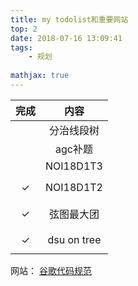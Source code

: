 ```yaml
---
title: my todolist和重要网站
top: 2
date: 2018-07-16 13:09:41
tags:
	- 规划
	
mathjax: true
---
```

|完成 |内容 |
|--|:------: |
| |分治线段树 |
| |agc补题 |
| |NOI18D1T3|
| $$\checkmark$$ |NOI18D1T2|
| $$\checkmark$$ |弦图最大团 |
| $$\checkmark$$ |dsu on tree |

网站：
[谷歌代码规范](http://zh-google-styleguide.readthedocs.io/en/latest/google-cpp-styleguide/)
